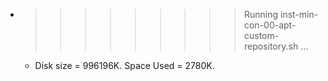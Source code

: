 * >>>>>>>>> Running inst-min-con-00-apt-custom-repository.sh ...
  * Disk size = 996196K. Space Used = 2780K.
